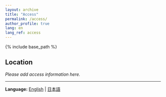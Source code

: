 ```yaml
---
layout: archive
title: "Access"
permalink: /access/
author_profile: true
lang: en
lang_ref: access
---
```


{% include base_path %}

## Location

*Please add access information here.*

---

**Language:** [English](#) | [日本語](/ja/access/)


